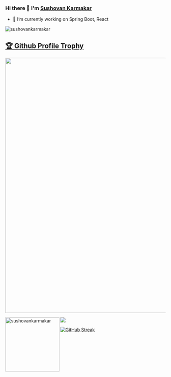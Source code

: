 ### Hi there 👋 I'm [Sushovan Karmakar](https://www.linkedin.com/in/sushovankarmakar/)

- 🔭 I’m currently working on Spring Boot, React

<p align="left"> <img src="https://komarev.com/ghpvc/?username=sushovankarmakar&label=Profile+Views&color=blue&style=plastic" alt="sushovankarmakar" /> </p>

<!--  -->

<a href="https://github.com/ryo-ma/github-profile-trophy"><h2>🏆 Github Profile Trophy</h2></a>
<a href="https://github.com/ryo-ma/github-profile-trophy">
  <img width=800 src="https://github-profile-trophy.vercel.app/?username=sushovankarmakar&column=8&theme=gruvbox&no-frame=true"/>
</a>

<div>
  <img height="170" align="left" src="https://github-readme-stats.vercel.app/api?username=sushovankarmakar&show_icons=true&count_private=true&theme=merko" alt="sushovankarmakar" />
  <img src="https://github-readme-stats.vercel.app/api/top-langs/?username=sushovankarmakar&layout=compact" />
</div>

[![GitHub Streak](https://github-readme-streak-stats.herokuapp.com?user=sushovankarmakar&theme=merko&hide_border=true&fire=DD2727)](https://git.io/streak-stats)


<!-- RESOURCE I've used to :

1. ![](https://hit.yhype.me/github/profile?user_id=51905183)
2. (https://github.com/anuraghazra/github-readme-stats)
3. [![sushovan's wakatime stats](https://github-readme-stats.vercel.app/api/wakatime?username=sushovankarmakar)](https://github.com/anuraghazra/github-readme-stats)
4. (https://git.io/streak-stats)
-->

<!--

Here are some ideas to get you started:


- 👯 I’m looking to collaborate on ...
- 🤔 I’m looking for help with ...
- 💬 Ask me about ...
- 📫 How to reach me: ...

- ⚡ Fun fact: ...
-->
